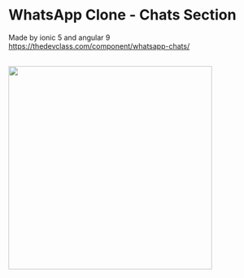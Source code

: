# WhatsApp Clone - Chats Section
Made by ionic 5 and angular 9 <br>
https://thedevclass.com/component/whatsapp-chats/

<br>

<img src="https://user-images.githubusercontent.com/31030616/97983071-24b20300-1dee-11eb-84cc-515c967ef6c3.png" width="400" />